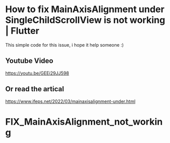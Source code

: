 # How to fix MainAxisAlignment under SingleChildScrollView is not working | Flutter

This simple code for this issue, i hope it help someone :)

## Youtube Video
https://youtu.be/GEEi29JJ598

## Or read the artical
https://www.ifeps.net/2022/03/mainaxisalignment-under.html



# FIX_MainAxisAlignment_not_working
